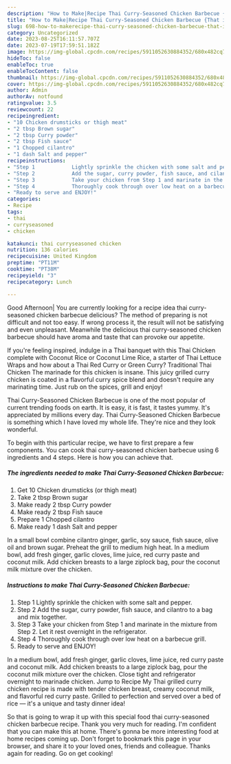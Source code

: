 ```yaml
---
description: "How to Make|Recipe Thai Curry-Seasoned Chicken Barbecue {That is Special"
title: "How to Make|Recipe Thai Curry-Seasoned Chicken Barbecue {That is Special"
slug: 698-how-to-makerecipe-thai-curry-seasoned-chicken-barbecue-that-is-special
category: Uncategorized
date: 2023-08-25T16:11:57.707Z
date: 2023-07-19T17:59:51.182Z
image: https://img-global.cpcdn.com/recipes/5911052630884352/680x482cq70/thai-curry-seasoned-chicken-barbecue-recipe-main-photo.jpg
hideToc: false
enableToc: true
enableTocContent: false
thumbnail: https://img-global.cpcdn.com/recipes/5911052630884352/680x482cq70/thai-curry-seasoned-chicken-barbecue-recipe-main-photo.jpg
cover: https://img-global.cpcdn.com/recipes/5911052630884352/680x482cq70/thai-curry-seasoned-chicken-barbecue-recipe-main-photo.jpg
author: Admin
authorAv: notfound
ratingvalue: 3.5
reviewcount: 22
recipeingredient:
- "10 Chicken drumsticks or thigh meat"
- "2 tbsp Brown sugar"
- "2 tbsp Curry powder"
- "2 tbsp Fish sauce"
- "1 Chopped cilantro"
- "1 dash Salt and pepper"
recipeinstructions:
- "Step 1            Lightly sprinkle the chicken with some salt and pepper."
- "Step 2            Add the sugar, curry powder, fish sauce, and cilantro to a bag and mix together."
- "Step 3            Take your chicken from Step 1 and marinate in the mixture from Step 2. Let it rest overnight in the refrigerator."
- "Step 4            Thoroughly cook through over low heat on a barbecue grill."
- "Ready to serve and ENJOY!"
categories:
- Recipe
tags:
- thai
- curryseasoned
- chicken

katakunci: thai curryseasoned chicken 
nutrition: 136 calories
recipecuisine: United Kingdom
preptime: "PT11M"
cooktime: "PT38M"
recipeyield: "3"
recipecategory: Lunch

---
```



Good Afternoon| You are currently looking for a recipe idea thai curry-seasoned chicken barbecue delicious? The method of preparing is not difficult and not too easy. If wrong process it, the result will not be satisfying and even unpleasant. Meanwhile the delicious thai curry-seasoned chicken barbecue should have aroma and taste that can provoke our appetite.





If you&#39;re feeling inspired, indulge in a Thai banquet with this Thai Chicken complete with Coconut Rice or Coconut Lime Rice, a starter of Thai Lettuce Wraps and how about a Thai Red Curry or Green Curry? Traditional Thai Chicken The marinade for this chicken is insane. This juicy grilled curry chicken is coated in a flavorful curry spice blend and doesn&#39;t require any marinating time. Just rub on the spices, grill and enjoy!

Thai Curry-Seasoned Chicken Barbecue is one of the most popular of current trending foods on earth. It is easy, it is fast, it tastes yummy. It's appreciated by millions every day. Thai Curry-Seasoned Chicken Barbecue is something which I have loved my whole life. They're nice and they look wonderful.


To begin with this particular recipe, we have to first prepare a few components. You can cook thai curry-seasoned chicken barbecue using 6 ingredients and 4 steps. Here is how you can achieve that.

<!--inarticleads1-->

##### The ingredients needed to make Thai Curry-Seasoned Chicken Barbecue:

1. Get 10 Chicken drumsticks (or thigh meat)
1. Take 2 tbsp Brown sugar
1. Make ready 2 tbsp Curry powder
1. Make ready 2 tbsp Fish sauce
1. Prepare 1 Chopped cilantro
1. Make ready 1 dash Salt and pepper


In a small bowl combine cilantro ginger, garlic, soy sauce, fish sauce, olive oil and brown sugar. Preheat the grill to medium high heat. In a medium bowl, add fresh ginger, garlic cloves, lime juice, red curry paste and coconut milk. Add chicken breasts to a large ziplock bag, pour the coconut milk mixture over the chicken. 

<!--inarticleads2-->

##### Instructions to make Thai Curry-Seasoned Chicken Barbecue:

1. Step 1            Lightly sprinkle the chicken with some salt and pepper.
1. Step 2            Add the sugar, curry powder, fish sauce, and cilantro to a bag and mix together.
1. Step 3            Take your chicken from Step 1 and marinate in the mixture from Step 2. Let it rest overnight in the refrigerator.
1. Step 4            Thoroughly cook through over low heat on a barbecue grill.
1. Ready to serve and ENJOY!

In a medium bowl, add fresh ginger, garlic cloves, lime juice, red curry paste and coconut milk. Add chicken breasts to a large ziplock bag, pour the coconut milk mixture over the chicken. Close tight and refrigerator overnight to marinade chicken. Jump to Recipe My Thai grilled curry chicken recipe is made with tender chicken breast, creamy coconut milk, and flavorful red curry paste. Grilled to perfection and served over a bed of rice — it&#39;s a unique and tasty dinner idea! 

So that is going to wrap it up with this special food thai curry-seasoned chicken barbecue recipe. Thank you very much for reading. I'm confident that you can make this at home. There's gonna be more interesting food at home recipes coming up. Don't forget to bookmark this page in your browser, and share it to your loved ones, friends and colleague. Thanks again for reading. Go on get cooking!
